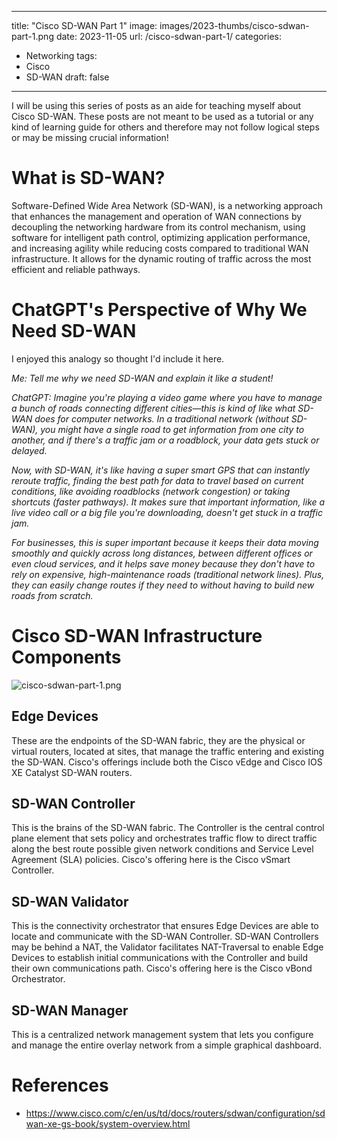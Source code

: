 ---
title: "Cisco SD-WAN Part 1"
image: images/2023-thumbs/cisco-sdwan-part-1.png
date: 2023-11-05
url: /cisco-sdwan-part-1/
categories:
  - Networking
tags:
  - Cisco
  - SD-WAN
draft: false
-----

I will be using this series of posts as an aide for teaching myself about Cisco SD-WAN. These posts are not meant to be used as a tutorial or any kind of learning guide for others and therefore may not follow logical steps or may be missing crucial information!

# What is SD-WAN?
Software-Defined Wide Area Network (SD-WAN), is a networking approach that enhances the management and operation of WAN connections by decoupling the networking hardware from its control mechanism, using software for intelligent path control, optimizing application performance, and increasing agility while reducing costs compared to traditional WAN infrastructure. It allows for the dynamic routing of traffic across the most efficient and reliable pathways.

# ChatGPT's Perspective of Why We Need SD-WAN

I enjoyed this analogy so thought I'd include it here.

*Me: Tell me why we need SD-WAN and explain it like a student!*

*ChatGPT: Imagine you're playing a video game where you have to manage a bunch of roads connecting different cities—this is kind of like what SD-WAN does for computer networks. In a traditional network (without SD-WAN), you might have a single road to get information from one city to another, and if there's a traffic jam or a roadblock, your data gets stuck or delayed.*

*Now, with SD-WAN, it's like having a super smart GPS that can instantly reroute traffic, finding the best path for data to travel based on current conditions, like avoiding roadblocks (network congestion) or taking shortcuts (faster pathways). It makes sure that important information, like a live video call or a big file you're downloading, doesn't get stuck in a traffic jam.*

*For businesses, this is super important because it keeps their data moving smoothly and quickly across long distances, between different offices or even cloud services, and it helps save money because they don't have to rely on expensive, high-maintenance roads (traditional network lines). Plus, they can easily change routes if they need to without having to build new roads from scratch.*

# Cisco SD-WAN Infrastructure Components

![cisco-sdwan-part-1.png](/images/2023/cisco-sdwan-part-1.png)

## Edge Devices
These are the endpoints of the SD-WAN fabric, they are the physical or virtual routers, located at sites, that manage the traffic entering and existing the SD-WAN. Cisco's offerings include both the Cisco vEdge and Cisco IOS XE Catalyst SD-WAN routers.

## SD-WAN Controller
This is the brains of the SD-WAN fabric. The Controller is the central control plane element that sets policy and orchestrates traffic flow to direct traffic along the best route possible given network conditions and Service Level Agreement (SLA) policies. Cisco's offering here is the Cisco vSmart Controller.

## SD-WAN Validator
This is the connectivity orchestrator that ensures Edge Devices are able to locate and communicate with the SD-WAN Controller. SD-WAN Controllers may be behind a NAT, the Validator facilitates NAT-Traversal to enable Edge Devices to establish initial communications with the Controller and build their own communications path. Cisco's offering here is the Cisco vBond Orchestrator.

## SD-WAN Manager
This is a centralized network management system that lets you configure and manage the entire overlay network from a simple graphical dashboard.

# References
* https://www.cisco.com/c/en/us/td/docs/routers/sdwan/configuration/sdwan-xe-gs-book/system-overview.html
